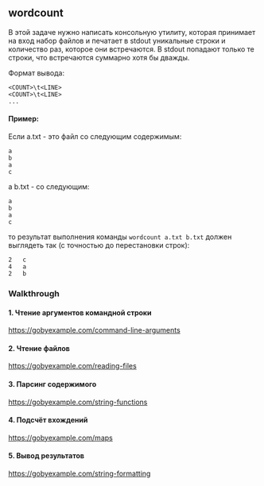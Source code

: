 ## wordcount

В этой задаче нужно написать консольную утилиту, которая принимает на вход набор файлов
и печатает в stdout уникальные строки и количество раз, которое они встречаются.
В stdout попадают только те строки, что встречаются суммарно хотя бы дважды.

Формат вывода:
```
<COUNT>\t<LINE>
<COUNT>\t<LINE>
...
```

#### Пример:

Если a.txt - это файл со следующим содержимым:
```
a
b
a
c
```
а b.txt - со следующим:
```
a
b
a
c
```
то результат выполнения команды `wordcount a.txt b.txt` должен выглядеть так (с точностью до перестановки строк):
```
2	c
4	a
2	b
```

### Walkthrough

#### 1. Чтение аргументов командной строки
https://gobyexample.com/command-line-arguments
#### 2. Чтение файлов
https://gobyexample.com/reading-files
#### 3. Парсинг содержимого
https://gobyexample.com/string-functions
#### 4. Подсчёт вхождений
https://gobyexample.com/maps
#### 5. Вывод результатов
https://gobyexample.com/string-formatting
